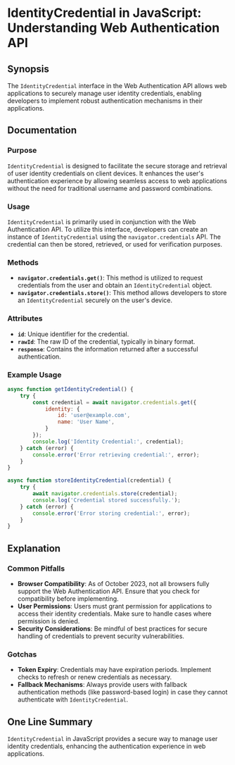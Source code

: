 <!--
Meta Description: # IdentityCredential in JavaScript: Understanding Web Authentication API ## Synopsis The `IdentityCredential` interface in the Web Authentication API ...
Meta Keywords: credentials, credential, identitycredential, authentication, user
-->

# IdentityCredential in JavaScript: Understanding Web Authentication API

## Synopsis
The `IdentityCredential` interface in the Web Authentication API allows web applications to securely manage user identity credentials, enabling developers to implement robust authentication mechanisms in their applications.

## Documentation
### Purpose
`IdentityCredential` is designed to facilitate the secure storage and retrieval of user identity credentials on client devices. It enhances the user's authentication experience by allowing seamless access to web applications without the need for traditional username and password combinations.

### Usage
`IdentityCredential` is primarily used in conjunction with the Web Authentication API. To utilize this interface, developers can create an instance of `IdentityCredential` using the `navigator.credentials` API. The credential can then be stored, retrieved, or used for verification purposes.

### Methods
- **`navigator.credentials.get()`**: This method is utilized to request credentials from the user and obtain an `IdentityCredential` object.
- **`navigator.credentials.store()`**: This method allows developers to store an `IdentityCredential` securely on the user's device.

### Attributes
- **`id`**: Unique identifier for the credential.
- **`rawId`**: The raw ID of the credential, typically in binary format.
- **`response`**: Contains the information returned after a successful authentication.

### Example Usage
```javascript
async function getIdentityCredential() {
    try {
        const credential = await navigator.credentials.get({
            identity: {
                id: 'user@example.com',
                name: 'User Name',
            }
        });
        console.log('Identity Credential:', credential);
    } catch (error) {
        console.error('Error retrieving credential:', error);
    }
}

async function storeIdentityCredential(credential) {
    try {
        await navigator.credentials.store(credential);
        console.log('Credential stored successfully.');
    } catch (error) {
        console.error('Error storing credential:', error);
    }
}
```

## Explanation
### Common Pitfalls
- **Browser Compatibility**: As of October 2023, not all browsers fully support the Web Authentication API. Ensure that you check for compatibility before implementing.
- **User Permissions**: Users must grant permission for applications to access their identity credentials. Make sure to handle cases where permission is denied.
- **Security Considerations**: Be mindful of best practices for secure handling of credentials to prevent security vulnerabilities.

### Gotchas
- **Token Expiry**: Credentials may have expiration periods. Implement checks to refresh or renew credentials as necessary.
- **Fallback Mechanisms**: Always provide users with fallback authentication methods (like password-based login) in case they cannot authenticate with `IdentityCredential`.

## One Line Summary
`IdentityCredential` in JavaScript provides a secure way to manage user identity credentials, enhancing the authentication experience in web applications.